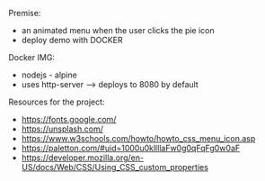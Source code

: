 Premise:
- an animated menu when the user clicks the pie icon
- deploy demo with DOCKER 

Docker IMG:
- nodejs - alpine
- uses http-server --> deploys to 8080 by default


Resources for the project:
- https://fonts.google.com/
- https://unsplash.com/
- https://www.w3schools.com/howto/howto_css_menu_icon.asp
- https://paletton.com/#uid=1000u0kllllaFw0g0qFqFg0w0aF
- https://developer.mozilla.org/en-US/docs/Web/CSS/Using_CSS_custom_properties

